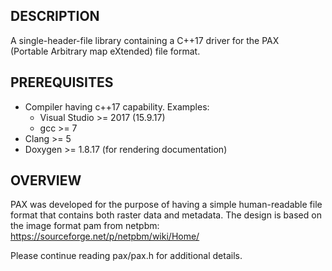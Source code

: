 ## DESCRIPTION
A single-header-file library containing a C++17 driver for the PAX                                               
(Portable Arbitrary map eXtended) file format.

## PREREQUISITES
- Compiler having c++17 capability. Examples:
  - Visual Studio >= 2017 (15.9.17)
  - gcc >= 7
- Clang >= 5
- Doxygen >= 1.8.17 (for rendering documentation)

## OVERVIEW

PAX was developed for the purpose of having a simple human-readable file format that contains both raster
data and metadata. The design is based on the image format pam from netpbm:
https://sourceforge.net/p/netpbm/wiki/Home/

Please continue reading pax/pax.h for additional details.
